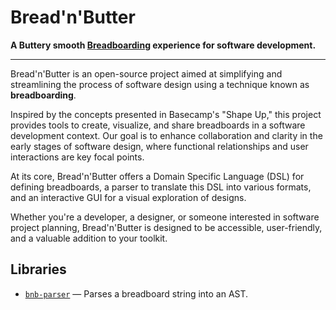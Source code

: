 # Bread'n'Butter

**A Buttery smooth [Breadboarding][] experience for software development.**

[breadboarding]: https://basecamp.com/shapeup/1.3-chapter-04

---

Bread'n'Butter is an open-source project aimed at simplifying and streamlining
the process of software design using a technique known as **breadboarding**.

Inspired by the concepts presented in Basecamp's "Shape Up," this project
provides tools to create, visualize, and share breadboards in a software
development context. Our goal is to enhance collaboration and clarity in the
early stages of software design, where functional relationships and user
interactions are key focal points.

At its core, Bread'n'Butter offers a Domain Specific Language (DSL) for
defining breadboards, a parser to translate this DSL into various formats, and
an interactive GUI for a visual exploration of designs.

Whether you're a developer, a designer, or someone interested in software
project planning, Bread'n'Butter is designed to be accessible, user-friendly,
and a valuable addition to your toolkit.

## Libraries

- [`bnb-parser`](./crates/parser) — Parses a breadboard string into an AST.
